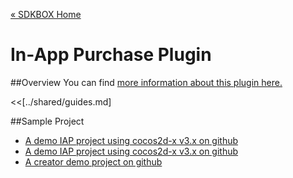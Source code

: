 [&#171; SDKBOX Home](http://sdkbox.com)

<h1>In-App Purchase Plugin</h1>

##Overview
You can find [more information about this plugin here.](http://www.cocos2d-x.org/sdkbox/iap)


<<[../shared/guides.md]


##Sample Project

* [A demo IAP project using cocos2d-x v3.x on github](https://github.com/sdkbox/sdkbox-sample-iap)
* [A demo IAP project using cocos2d-x v3.x on github](https://github.com/sdkbox/sdkbox-iap-sample-v2)
* [A creator demo project on github](https://github.com/sdkbox/sdkbox-sample-ccc200/tree/iap)
